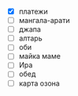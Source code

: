 - [x] платежи 
- [ ] мангала-арати
- [ ] джапа
- [ ] алтарь 
- [ ] оби
- [ ] майка маме
- [ ] Ира
- [ ] обед
- [ ] карта озона